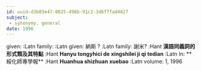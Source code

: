 ```yaml
---
id: uuid-d3b03e47-0025-496b-91c2-3d6f7fad4827
subject: 
 - synonymy, general
date: 1996
---
```


given:  :Latn
family:  :Latn
given: 納斯 ? :Latn
family: 謝米? :Hant
**漢語同義詞的形式類及其特點** :Hant
**Hanyu tongyhici de xingshilei ji qi tedian** :Latn
In: 
** 綏化師專學報** :Hant
**Huanhua shizhuan xuebao** :Latn
volume: 1, 1996